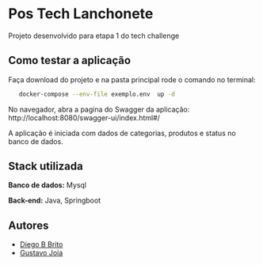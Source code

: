 # Pos Tech Lanchonete

Projeto desenvolvido para etapa 1 do tech challenge


## Como testar a aplicação

Faça download do projeto e na pasta principal rode o comando no terminal:

```bash
   docker-compose --env-file exemplo.env  up -d
```
No navegador, abra a pagina do Swagger da aplicação:
http://localhost:8080/swagger-ui/index.html#/

A aplicação é iniciada com dados de categorias, produtos e status no banco de dados.
## Stack utilizada

**Banco de dados:** Mysql

**Back-end:** Java, Springboot


## Autores

- [Diego B Brito](https://github.com/Diegobbrito)
- [Gustavo Joia](https://github.com/GustavoJoiaP)
